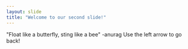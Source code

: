 ```yaml
---
layout: slide
title: "Welcome to our second slide!"
---
```

"Float like a butterfly, sting like a bee" -anurag
Use the left arrow to go back!
